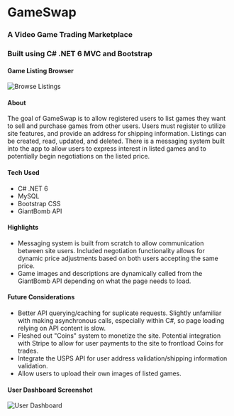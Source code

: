 # GameSwap
### A Video Game Trading Marketplace
### Built using C# .NET 6 MVC and Bootstrap

#### Game Listing Browser
![Browse Listings](https://user-images.githubusercontent.com/23509634/177610832-380e289e-2dd4-4dc6-b885-36a846bde5b4.png)

#### About
The goal of GameSwap is to allow registered users to list games they want to sell and purchase games from other users. Users must register to utilize site features, and provide an address for shipping information. Listings can be created, read, updated, and deleted. There is a messaging system built into the app to allow users to express interest in listed games and to potentially begin negotiations on the listed price.

#### Tech Used
- C# .NET 6
- MySQL
- Bootstrap CSS
- GiantBomb API

#### Highlights
- Messaging system is built from scratch to allow communication between site users. Included negotiation functionality allows for dynamic price adjustments based on both users accepting the same price.
- Game images and descriptions are dynamically called from the GiantBomb API depending on what the page needs to load.

#### Future Considerations
- Better API querying/caching for suplicate requests. Slightly unfamiliar with making asynchronous calls, especially within C#, so page loading relying on API content is slow.
- Fleshed out "Coins" system to monetize the site. Potential integration with Stripe to allow for user payments to the site to frontload Coins for trades.
- Integrate the USPS API for user address validation/shipping information validation.
- Allow users to upload their own images of listed games.

#### User Dashboard Screenshot
![User Dashboard](https://user-images.githubusercontent.com/23509634/177612427-7bbbfb62-7e41-46c5-ace1-e127ad9362a2.png)
